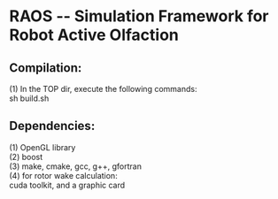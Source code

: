 RAOS -- Simulation Framework for Robot Active Olfaction
=======

Compilation:
----
(1) In the TOP dir, execute the following commands:<br>
    sh build.sh

Dependencies:
----
(1) OpenGL library<br>
(2) boost<br>
(3) make, cmake, gcc, g++, gfortran<br>
(4) for rotor wake calculation:<br>
    cuda toolkit, and a graphic card<br>
